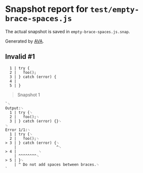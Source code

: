 # Snapshot report for `test/empty-brace-spaces.js`

The actual snapshot is saved in `empty-brace-spaces.js.snap`.

Generated by [AVA](https://avajs.dev).

## Invalid #1
      1 | try {
      2 | 	foo();
      3 | } catch (error) {
      4 | 	       
      5 | }

> Snapshot 1

    `␊
    Output:␊
      1 | try {␊
      2 | 	foo();␊
      3 | } catch (error) {}␊
    ␊
    Error 1/1:␊
      1 | try {␊
      2 | 	foo();␊
    > 3 | } catch (error) {␊
        |                  ^␊
    > 4 | 	       ␊
        | ^^^^^^^^␊
    > 5 | }␊
        | ^ Do not add spaces between braces.␊
    `
